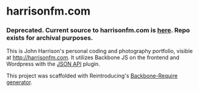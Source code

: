 # harrisonfm.com

### Deprecated. Current source to harrisonfm.com is [here](https://github.com/reintroducing/generator-bbr). Repo exists for archival purposes.

This is John Harrison's personal coding and photography portfolio, visible at http://harrisonfm.com. It utilizes Backbone JS on the frontend and Wordpress with the [JSON API](https://wordpress.org/plugins/json-api/) plugin.

This project was scaffolded with Reintroducing's [Backbone-Require generator](https://github.com/reintroducing/generator-bbr).
